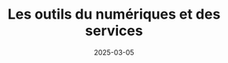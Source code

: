 ---
cascade:
  type: toolkit
description: Guides et ressources complets pour les pratiques de développement
date: 2025-03-05
hero_image: "/img/toolkit/landing.svg"
hero_image_alt: "Illustration d'un homme et d'une femme construisant une structure avec de grands blocs géométriques et des fenêtres, une étagère et des plantes en arrière-plan."
hero_text: |
  Les outils du numérique et des services offrent des conseils pratiques basés sur les expériences réelles du SNC et de nos partenaires. Conforme à la [politique sur les services et le numérique](https://www.tbs-sct.canada.ca/pol/doc-fra.aspx?id=32603) et aux [normes relatives au numérique](https://www.canada.ca/fr/gouvernement/systeme/gouvernement-numerique/normes-numeriques-gouvernement-canada.html), notre boîte à outils aide à relever les défis, à adopter des pratiques agiles et à concevoir des services numériques centrés sur la personne.
hero_title: Concevoir et offrir de meilleurs services numériques
layout: landing
title: Les outils du numériques et des services
tools_description: |
  Produits numériques construits par le Service numérique canadien pour améliorer la prestation des services dans l’ensemble du gouvernement du Canada.
tools:
  - "guide-de-rédaction-du-contenu-du-site-canada-ca"
  - "amelioration-continue-du-contenu-web"
  - "conception-pour-canada-ca"
  - "boite-a-outils-de-l-accessibilite-numerique"
  - "système-de-design-gc"
  - "notification-gc"
  - "formulaires-gc"
  - "sondage-sur-la-réussite-des-tâches-du-gc"
  - "outil-de-rétroaction-sur-la-page"
translationKey: service-digital-toolkit
type: toolkit
url: /les-outils-du-numeriques-et-de-services/
aliases:
  - /boite-a-outils-en-matiere-de-numerique-et-de-services/
  - /boite-a-outils-en-matiere-de-numerique-et-de-services/index.html
---
